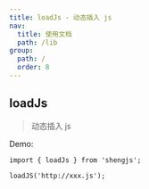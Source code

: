 ```yaml
---
title: loadJs - 动态插入 js
nav:
  title: 使用文档
  path: /lib
group:
  path: /
  order: 8
---
```


## loadJs

> 动态插入 js

Demo:

```tsx | pure
import { loadJs } from 'shengjs';

loadJS('http://xxx.js');
```
